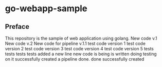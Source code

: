 # go-webapp-sample



## Preface
This repository is the sample of web application using golang.
New code v.1
New code v.2
New code for pipeline v.1.1
test code version 1
test code version 2
test code version 3
test code version 4
test code version 5
tests
tests
tests
tests
added a new line
new code is being is written
doing testing on it
successfully created a pipeline 
done.
done
successfully created 
